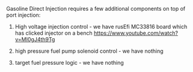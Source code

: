 

Gasoline Direct Injection requires a few additional components on top of port injection:
1) High voltage injection control - we have rusEfi MC33816 board which has clicked injector on a bench https://www.youtube.com/watch?v=MI0gJ4th9Tg

1) high pressure fuel pump solenoid control - we have nothing

1) target fuel pressure logic - we have nothing 